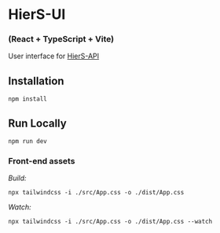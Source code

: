 # HierS-UI
### (React + TypeScript + Vite)

User interface for [HierS-API](https://github.com/Jack-42/HierS-API)

## Installation

```shell
npm install
```

## Run Locally

```shell
npm run dev
```

### Front-end assets

_Build:_
```shell
npx tailwindcss -i ./src/App.css -o ./dist/App.css
```
_Watch:_
```shell
npx tailwindcss -i ./src/App.css -o ./dist/App.css --watch
```
